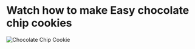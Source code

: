 <h1>Watch how to make Easy chocolate chip cookies</h1>

![Chocolate Chip Cookie](https://www.google.com/url?sa=i&url=https%3A%2F%2Fwww.bonappetit.com%2Frecipe%2Fbas-best-chocolate-chip-cookies&psig=AOvVaw13VWjtQzZ1gAzhX6RUOFdy&ust=1602673168864000&source=images&cd=vfe&ved=0CAIQjRxqFwoTCLC11vq0sewCFQAAAAAdAAAAABAL)

